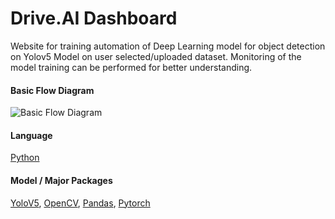 
# Drive.AI Dashboard

Website for training automation of Deep Learning model for object detection on Yolov5 Model on user selected/uploaded dataset. Monitoring of the model training can be performed for better understanding.


#### Basic Flow Diagram
![Basic Flow Diagram](https://github.com/shivanshu1641/Drive.AI-Dashboard/blob/main/FlowChart.png?raw=true)

#### Language

[Python](https://linktodocumentation)

#### Model / Major Packages
[YoloV5](https://github.com/ultralytics/yolov5),
[OpenCV](https://opencv.org/),
[Pandas](https://pandas.pydata.org/),
[Pytorch](https://pytorch.org/)


